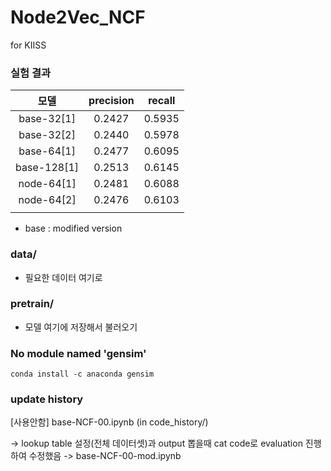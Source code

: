 # Node2Vec_NCF
for KIISS

### 실험 결과

|모델|precision|recall|
|:--------:|:------:|:------:|
|base-32[1]|0.2427|0.5935|
|base-32[2]|0.2440|0.5978|
|base-64[1]|0.2477|0.6095|
|base-128[1]|0.2513|0.6145|
|node-64[1]|0.2481|0.6088|
|node-64[2]|0.2476|0.6103|
||||
- base : modified version


### data/
- 필요한 데이터 여기로

### pretrain/
- 모델 여기에 저장해서 불러오기


### No module named 'gensim'
```
conda install -c anaconda gensim
```


### update history

[사용안함] base-NCF-00.ipynb (in code_history/)

-> lookup table 설정(전체 데이터셋)과 
output 뽑을때 cat code로 evaluation 진행하여
수정했음 -> base-NCF-00-mod.ipynb
